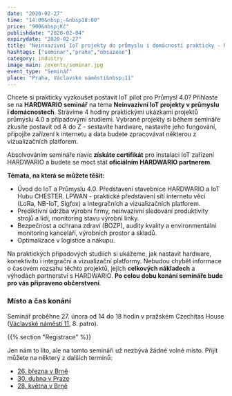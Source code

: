 ```yaml
---
date: "2020-02-27"
time: "14:00&nbsp;-&nbsp18:00"
price: "900&nbsp;Kč"
publishdate: "2020-02-04"
expirydate: "2020-02-27"
title: "Neinvazivní IoT projekty do průmyslu i domácností prakticky - hardware, konektivita, platformy, případovky, náklady"
hashtags: ["seminar","praha","obsazeno"]
category: industry
image_main: /events/seminar.jpg
event_type: "Seminář"
place: "Praha, Václavské náměstí&nbsp;11"
---
```


Chcete si prakticky vyzkoušet postavit IoT pilot pro Průmysl 4.0? Přihlaste se na **HARDWARIO seminář** na téma **Neinvazivní IoT projekty v průmyslu i&nbsp;domácnostech**. Strávíme 4 hodiny praktickými ukázkami projektů průmyslu 4.0 a případovými studiemi. Vybrané projekty si během semináře zkusíte postavit od A do Z - sestavíte hardware, nastavíte jeho fungování, připojíte zařízení k internetu a data budete zpracovávat některou z vizualizačních platforem.

Absolvováním semináře navíc **získáte certifikát** pro instalaci IoT zařízení HARDWARIO a budete se moct stát **oficiálním HARDWARIO partnerem**.

**Témata, na která se můžete těšit:**

<ul class = "font-list">
<li>Úvod do IoT a Průmyslu 4.0. Představení stavebnice HARDWARIO a IoT Hubu CHESTER. LPWAN - praktické představení sítí internetu věcí (LoRa, NB-IoT, Sigfox) a integračních a vizualizačních platforem.</li>
<li>Prediktivní údržba výrobní firmy, neinvazivní sledování produktivity strojů a lidí, monitoring stavu výrobní linky.</li>
<li>Bezpečnost a ochrana zdraví (BOZP), audity kvality a environmentální monitoring kanceláří, výrobních prostor a skladů.</li>
<li>Optimalizace v logistice a nákupu.</li>
</ul>

Na praktických případových studiích si ukážeme, jak nastavit hardware, konektivitu i integrační a vizualizační platformy. Nebudou chybět informace o časovém rozsahu těchto projektů, jejich **celkových nákladech** a výhodách partnerství s HARDWARIO. **Po celou dobu konání semináře bude pro vás připraveno občerstvení**.

### Místo a čas konání

Seminář proběhne 27. února od 14 do 18 hodin v pražském Czechitas House ([Václavské náměstí 11](https://goo.gl/maps/X97ZWUJV5XdCZ17Z8), 8. patro).

{{% section "Registrace" %}}

Jen nám to líto, ale na tomto semináři už nezbývá žádné volné místo. Přijít můžete na některý z dalších termínů:

- [26. března v Brně](/cs/events/2020-03-26-seminar-industry/)
- [30. dubna v Praze](/cs/events/2020-04-30-seminar-industry/)
- [28. května v Brně](/cs/events/2020-05-28-seminar-industry/)
